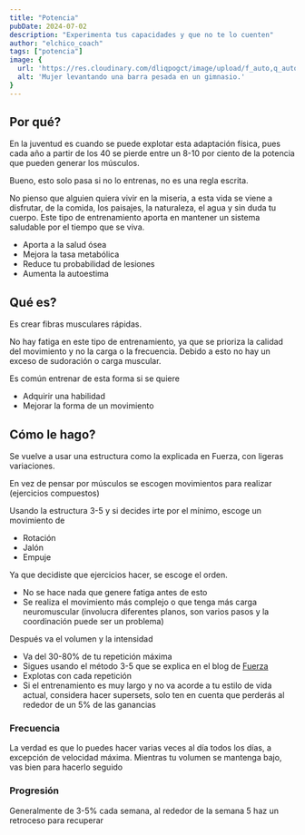 ```yaml
---
title: "Potencia"
pubDate: 2024-07-02
description: "Experimenta tus capacidades y que no te lo cuenten"
author: "elchico_coach"
tags: ["potencia"]
image: {
  url: 'https://res.cloudinary.com/dliqpogct/image/upload/f_auto,q_auto/v1/mysite/power',
  alt: 'Mujer levantando una barra pesada en un gimnasio.'
}
---
```


## Por qué?

En la juventud es cuando se puede explotar esta adaptación física, pues cada año a partir de los 40 se pierde entre un 8-10 por ciento de la potencia que pueden generar los músculos.

Bueno, esto solo pasa si no lo entrenas, no es una regla escrita.

No pienso que alguien quiera vivir en la miseria, a esta vida se viene a disfrutar, de la comida, los paisajes, la naturaleza, el agua y sin duda tu cuerpo. Este tipo de entrenamiento aporta en mantener un sistema saludable por el tiempo que se viva.

- Aporta a la salud ósea
- Mejora la tasa metabólica
- Reduce tu probabilidad de lesiones
- Aumenta la autoestima

## Qué es?

Es crear fibras musculares rápidas.

No hay fatiga en este tipo de entrenamiento, ya que se prioriza la calidad del movimiento y no la carga o la frecuencia. Debido a esto no hay un exceso de sudoración o carga muscular. 

Es común entrenar de esta forma si se quiere

- Adquirir una habilidad
- Mejorar la forma de un movimiento

## Cómo le hago?

Se vuelve a usar una estructura como la explicada en Fuerza, con ligeras variaciones.

En vez de pensar por músculos se escogen movimientos para realizar (ejercicios compuestos)

Usando la estructura 3-5 y si decides irte por el mínimo, escoge un movimiento de

- Rotación
- Jalón
- Empuje

Ya que decidiste que ejercicios hacer, se escoge el orden.

- No se hace nada que genere fatiga antes de esto
- Se realiza el movimiento más complejo o que tenga más carga neuromuscular (involucra diferentes planos, son varios pasos y la coordinación puede ser un problema)

Después va el volumen y la intensidad

- Va del 30-80% de tu repetición máxima
- Sigues usando el método 3-5 que se explica en el blog de [Fuerza](https://elchico.coach/es/blog/fuerza)
- Explotas con cada repetición
- Si el entrenamiento es muy largo y no va acorde a tu estilo de vida actual, considera hacer supersets, solo ten en cuenta que perderás al rededor de un 5% de las ganancias

### Frecuencia

La verdad es que lo puedes hacer varias veces al día todos los días, a excepción de velocidad máxima. Mientras tu volumen se mantenga bajo, vas bien para hacerlo seguido

### Progresión

Generalmente de 3-5% cada semana, al rededor de la semana 5 haz un retroceso para recuperar
